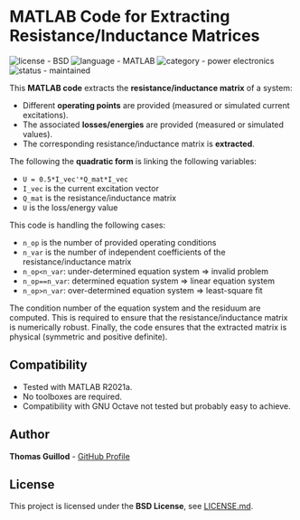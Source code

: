 # MATLAB Code for Extracting Resistance/Inductance Matrices

![license - BSD](https://img.shields.io/badge/license-BSD-green)
![language - MATLAB](https://img.shields.io/badge/language-MATLAB-blue)
![category - power electronics](https://img.shields.io/badge/category-power%20electronics-lightgrey)
![status - maintained](https://img.shields.io/badge/status-maintained-green)

This **MATLAB code** extracts the **resistance/inductance matrix** of a system:
* Different **operating points** are provided (measured or simulated current excitations).
* The associated **losses/energies** are provided (measured or simulated values).
* The corresponding resistance/inductance matrix is **extracted**.

The following the **quadratic form** is linking the following variables:
* `U = 0.5*I_vec'*Q_mat*I_vec`
* `I_vec` is the current excitation vector
* `Q_mat` is the resistance/inductance matrix
* `U` is the loss/energy value

This code is handling the following cases:
* `n_op` is the number of provided operating conditions
* `n_var` is the number of independent coefficients of the resistance/inductance matrix
* `n_op<n_var`: under-determined equation system => invalid problem
* `n_op==n_var`: determined equation system => linear equation system
* `n_op>n_var`: over-determined equation system => least-square fit

The condition number of the equation system and the residuum are computed.
This is required to ensure that the resistance/inductance matrix is numerically robust.
Finally, the code ensures that the extracted matrix is physical (symmetric and positive definite).

## Compatibility

* Tested with MATLAB R2021a.
* No toolboxes are required.
* Compatibility with GNU Octave not tested but probably easy to achieve.

## Author

**Thomas Guillod** - [GitHub Profile](https://github.com/otvam)

## License

This project is licensed under the **BSD License**, see [LICENSE.md](LICENSE.md).
